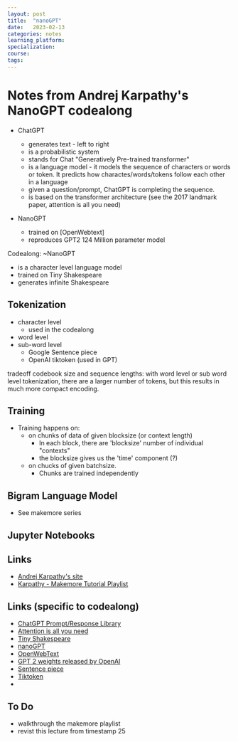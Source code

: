 ```yaml
---
layout: post
title:  "nanoGPT"
date:   2023-02-13 
categories: notes
learning_platform: 
specialization: 
course: 
tags: 
---
```


# Notes from Andrej Karpathy's NanoGPT codealong

* ChatGPT
  * generates text - left to right
  * is a probabilistic system
  * stands for Chat "Generatively Pre-trained transformer"
  * is a language model - it models the sequence of characters or words or token. It predicts how charactes/words/tokens follow each other in a language
  * given a question/prompt, ChatGPT is completing the sequence.
  * is based on the transformer architecture (see the 2017 landmark paper,  attention is all you need)

* NanoGPT
  * trained on [OpenWebtext]
  * reproduces GPT2 124 Million parameter model

Codealong: ~NanoGPT
  * is a character level language model
  * trained on Tiny Shakespeare
  * generates infinite Shakespeare

## Tokenization
* character level
  * used in the codealong
* word level
* sub-word level
  * Google Sentence piece
  * OpenAI tiktoken (used in GPT)

tradeoff codebook size and sequence lengths: with word level or sub word level tokenization, there are a larger number of tokens, but this results in much more compact encoding.

## Training
* Training happens on: 
  * on chunks of data of given blocksize (or context length)
    * In each block, there are 'blocksize' number of individual "contexts"
    * the blocksize gives us the 'time' component (?)
  * on chucks of given batchsize. 
    * Chunks are trained independently

## Bigram Language Model
 * See makemore series


## Jupyter Notebooks

## Links
* [Andrej Karpathy's site](https://karpathy.ai)
* [Karpathy - Makemore Tutorial Playlist](https://www.youtube.com/playlist?list=PLAqhIrjkxbuWI23v9cThsA9GvCAUhRvKZ)

## Links (specific to codealong)

* [ChatGPT Prompt/Response Library](https://www.emergentmind.com)
* [Attention is all you need](https://arxiv.org/abs/1706.03762)
* [Tiny Shakespeare](https://github.com/karpathy/char-rnn/blob/master/data/tinyshakespeare/input.txt)
* [nanoGPT](https://github.com/karpathy/nanoGPT)
* [OpenWebText](https://skylion007.github.io/OpenWebTextCorpus/)
* [GPT 2 weights released by OpenAI](https://openai.com/blog/gpt-2-1-5b-release/)
* [Sentence piece](https://github.com/google/sentencepiece)
* [Tiktoken](https://github.com/openai/tiktoken)
* 


## To Do

* walkthrough the makemore playlist
* revist this lecture from timestamp 25
